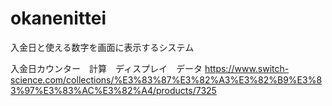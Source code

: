 # okanenittei
入金日と使える数字を画面に表示するシステム

入金日カウンター　計算　ディスプレイ　データ
https://www.switch-science.com/collections/%E3%83%87%E3%82%A3%E3%82%B9%E3%83%97%E3%83%AC%E3%82%A4/products/7325
